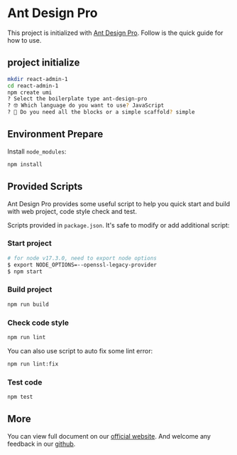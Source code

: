 # Ant Design Pro

This project is initialized with [Ant Design Pro](https://pro.ant.design). Follow is the quick guide for how to use.


## project initialize
```bash
mkdir react-admin-1
cd react-admin-1
npm create umi
? Select the boilerplate type ant-design-pro
? 🤓 Which language do you want to use? JavaScript
? 🚀 Do you need all the blocks or a simple scaffold? simple
```

## Environment Prepare

Install `node_modules`:

```bash
npm install
```


## Provided Scripts

Ant Design Pro provides some useful script to help you quick start and build with web project, code style check and test.

Scripts provided in `package.json`. It's safe to modify or add additional script:

### Start project

```bash
# for node v17.3.0, need to export node options
$ export NODE_OPTIONS=--openssl-legacy-provider
$ npm start
```

### Build project

```bash
npm run build
```

### Check code style

```bash
npm run lint
```

You can also use script to auto fix some lint error:

```bash
npm run lint:fix
```

### Test code

```bash
npm test
```

## More

You can view full document on our [official website](https://pro.ant.design). And welcome any feedback in our [github](https://github.com/ant-design/ant-design-pro).
